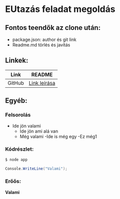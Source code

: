 # EUtazás feladat megoldás

## Fontos teendők az clone után:

-   package.json: author és git link
-   Readme.md törlés és javítás

## Linkek:

| Link   | README              |
| ------ | ------------------- |
| GitHub | [Link leírása][git] |

## Egyéb:

### Felsorolás

-   Ide jön valami
    -   Ide jön ami alá van
    -   Még valami
        -Ide is még egy
        -Ez még1

### Kódrészlet:

```sh
$ node app
```

```c#
Console.WriteLine("Valami");
```

### Erőős:

**Valami**

[git]: https://github.com/csiszaralex/eutazas
